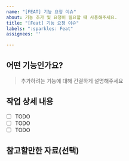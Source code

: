 ```yaml
---
name: "[FEAT] 기능 요청 이슈"
about: 기능 추가 및 요청이 필요할 때 사용해주세요.
title: "[Feat] 기능 요청 이슈"
labels: ":sparkles: Feat"
assignees: ''

---
```


## 어떤 기능인가요?

> 추가하려는 기능에 대해 간결하게 설명해주세요

## 작업 상세 내용

- [ ] TODO
- [ ] TODO
- [ ] TODO

## 참고할만한 자료(선택)
